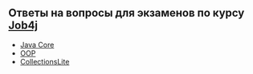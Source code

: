 ## Ответы на вопросы для экзаменов по курсу [Job4j](https://job4j.ru/ "https://job4j.ru")

+ [Java Core](exam_questions/Core.md#core)
+ [OOP](exam_questions/OOP.md#oop)
+ [CollectionsLite](exam_questions/CollectionsLite.md#CollectionsLite)



